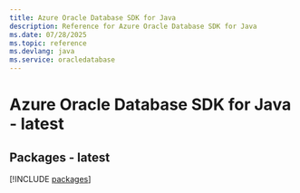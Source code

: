 ```yaml
---
title: Azure Oracle Database SDK for Java
description: Reference for Azure Oracle Database SDK for Java
ms.date: 07/28/2025
ms.topic: reference
ms.devlang: java
ms.service: oracledatabase
---
```

# Azure Oracle Database SDK for Java - latest
## Packages - latest
[!INCLUDE [packages](oracle-database-index.md)]